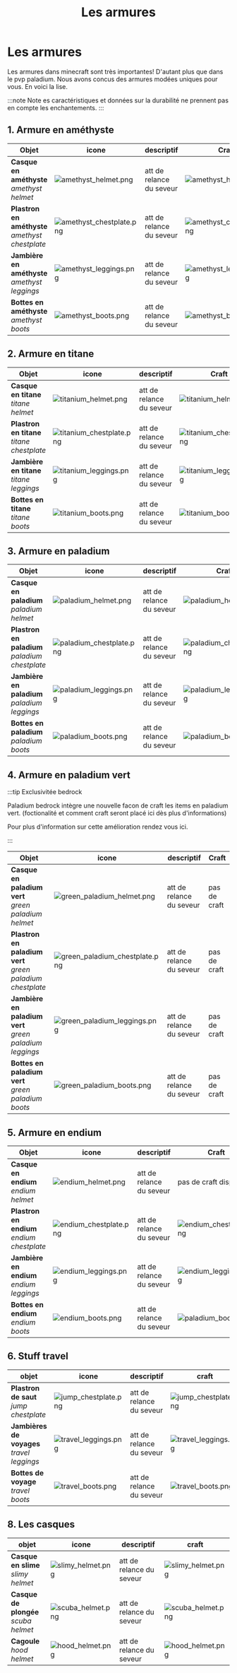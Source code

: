 ﻿---
id: armor
title: Les armures
---

# Les armures

Les armures dans minecraft sont très importantes! D'autant plus que dans le pvp paladium. Nous avons concus des armures modées uniques pour vous. En voici la lise.

:::note Note
es caractéristiques et données sur la durabilité ne prennent pas en compte les enchantements.
:::

## 1. Armure en améthyste
| Objet                                                 | icone   | descriptif               | Craft |
|-------------------------------------------------------|---------|--------------------------|-------|
| **Casque en améthyste** <br/> _amethyst helmet_       |![amethyst_helmet.png](..%2F..%2Fstatic%2Fimg%2Fitems%2Famethyst_helmet.png)| att de relance du seveur |![amethyst_helmet.png](..%2F..%2Fstatic%2Fimg%2Fcrafts%2Famethyst_helmet.png)       |
| **Plastron en améthyste** <br/> _amethyst chestplate_ |![amethyst_chestplate.png](..%2F..%2Fstatic%2Fimg%2Fitems%2Famethyst_chestplate.png) | att de relance du seveur |![amethyst_chestplate.png](..%2F..%2Fstatic%2Fimg%2Fcrafts%2Famethyst_chestplate.png)       |
| **Jambière en améthyste**  <br/>  _amethyst leggings_ |![amethyst_leggings.png](..%2F..%2Fstatic%2Fimg%2Fitems%2Famethyst_leggings.png)     | att de relance du seveur |![amethyst_leggings.png](..%2F..%2Fstatic%2Fimg%2Fcrafts%2Famethyst_leggings.png)       |
| **Bottes en améthyste** <br/> _amethyst boots_        |![amethyst_boots.png](..%2F..%2Fstatic%2Fimg%2Fitems%2Famethyst_boots.png) | att de relance du seveur |![amethyst_boots.png](..%2F..%2Fstatic%2Fimg%2Fcrafts%2Famethyst_boots.png)|


## 2. Armure en titane
| Objet                                      | icone  | descriptif | Craft |
|--------------------------------------------|--------|------------|-------|
| **Casque en titane** <br/> _titane helmet_       |![titanium_helmet.png](..%2F..%2Fstatic%2Fimg%2Fitems%2Ftitanium_helmet.png)  | att de relance du seveur   |![titanium_helmet.png](..%2F..%2Fstatic%2Fimg%2Fcrafts%2Ftitanium_helmet.png)       |
| **Plastron en titane**  <br/> _titane chestplate_ |![titanium_chestplate.png](..%2F..%2Fstatic%2Fimg%2Fitems%2Ftitanium_chestplate.png)  | att de relance du seveur  |![titanium_chestplate.png](..%2F..%2Fstatic%2Fimg%2Fcrafts%2Ftitanium_chestplate.png)       |
| **Jambière en titane** <br/> _titane leggings_   |![titanium_leggings.png](..%2F..%2Fstatic%2Fimg%2Fitems%2Ftitanium_leggings.png)        |  att de relance du seveur          |![titanium_leggings.png](..%2F..%2Fstatic%2Fimg%2Fcrafts%2Ftitanium_leggings.png)       |
| **Bottes en titane** <br/> _titane boots_|![titanium_boots.png](..%2F..%2Fstatic%2Fimg%2Fitems%2Ftitanium_boots.png)|att de relance du seveur |![titanium_boots.png](..%2F..%2Fstatic%2Fimg%2Fcrafts%2Ftitanium_boots.png) |

## 3. Armure en paladium
| Objet                                             | icone   | descriptif | Craft |
|---------------------------------------------------|---------|-----------|-----|
| **Casque en paladium** <br/> _paladium helmet_      |![paladium_helmet.png](..%2F..%2Fstatic%2Fimg%2Fitems%2Fpaladium_helmet.png) | att de relance du seveur  |![paladium_helmet.png](..%2F..%2Fstatic%2Fimg%2Fcrafts%2Fpaladium_helmet.png)  |
| **Plastron en paladium** <br/> _paladium chestplate_ |![paladium_chestplate.png](..%2F..%2Fstatic%2Fimg%2Fitems%2Fpaladium_chestplate.png)  |    att de relance du seveur       |![paladium_chestplate.png](..%2F..%2Fstatic%2Fimg%2Fcrafts%2Fpaladium_chestplate.png)     |
| **Jambière en paladium** <br/> _paladium leggings_  |  ![paladium_leggings.png](..%2F..%2Fstatic%2Fimg%2Fitems%2Fpaladium_leggings.png)     |  att de relance du seveur         | ![paladium_leggings.png](..%2F..%2Fstatic%2Fimg%2Fcrafts%2Fpaladium_leggings.png)  |
| **Bottes en paladium**  <br/>  _paladium boots_|![paladium_boots.png](..%2F..%2Fstatic%2Fimg%2Fitems%2Fpaladium_boots.png) |att de relance du seveur           |![paladium_boots.png](..%2F..%2Fstatic%2Fimg%2Fcrafts%2Fpaladium_boots.png)|

## 4. Armure en paladium vert
:::tip Exclusivitée bedrock

Paladium bedrock intègre une nouvelle facon de craft les items en paladium vert.
(foctionalité et comment craft seront placé ici dès plus d'informations)

Pour plus d'information sur cette amélioration rendez vous ici.

:::


| Objet                                               | icone   | descriptif | Craft        |
|-----------------------------------------------------|---------|------------|--------------|
| **Casque en paladium vert** <br/> _green paladium helmet_ |![green_paladium_helmet.png](..%2F..%2Fstatic%2Fimg%2Fitems%2Fgreen_paladium_helmet.png)| att de relance du seveur | pas de craft |
| **Plastron en paladium vert** <br/> _green paladium chestplate_ |![green_paladium_chestplate.png](..%2F..%2Fstatic%2Fimg%2Fitems%2Fgreen_paladium_chestplate.png)  |att de relance du seveur  | pas de craft |
| **Jambière en paladium vert** <br/> _green paladium leggings_ |![green_paladium_leggings.png](..%2F..%2Fstatic%2Fimg%2Fitems%2Fgreen_paladium_leggings.png)         |    att de relance du seveur        | pas de craft |
| **Bottes en paladium vert** <br/> _green paladium boots_|![green_paladium_boots.png](..%2F..%2Fstatic%2Fimg%2Fitems%2Fgreen_paladium_boots.png) |att de relance du seveur   | pas de craft |

## 5. Armure en endium
| Objet                                   | icone   | descriptif               | Craft                                                                              |
|-----------------------------------------|---------|--------------------------|------------------------------------------------------------------------------------|
| **Casque en endium** <br/> _endium helmet_ |![endium_helmet.png](..%2F..%2Fstatic%2Fimg%2Fitems%2Fendium_helmet.png)|att de relance du seveur| pas de craft dispo                                                                 |
| **Plastron en endium** <br/> _endium chestplate_|![endium_chestplate.png](..%2F..%2Fstatic%2Fimg%2Fitems%2Fendium_chestplate.png)  | att de relance du seveur                |![endium_chestplate.png](..%2F..%2Fstatic%2Fimg%2Fcrafts%2Fendium_chestplate.png)                |
| **Jambière en endium** <br/> _endium leggings_|![endium_leggings.png](..%2F..%2Fstatic%2Fimg%2Fitems%2Fendium_leggings.png)         | att de relance du seveur                         |![endium_leggings.png](..%2F..%2Fstatic%2Fimg%2Fcrafts%2Fendium_leggings.png)  |
| **Bottes en endium**  <br/> _endium boots_|![endium_boots.png](..%2F..%2Fstatic%2Fimg%2Fitems%2Fendium_boots.png) | att de relance du seveur |![paladium_boots.png](..%2F..%2Fstatic%2Fimg%2Fcrafts%2Fpaladium_boots.png)         |




## 6. Stuff travel

| objet                                     | icone    | descriptif | craft |
|-------------------------------------------|----------|------------|-------|
| **Plastron de saut** <br/> _jump chestplate_    |![jump_chestplate.png](..%2F..%2Fstatic%2Fimg%2Fitems%2Fjump_chestplate.png) |att de relance du seveur  |![jump_chestplate.png](..%2F..%2Fstatic%2Fimg%2Fcrafts%2Fjump_chestplate.png)       |
| **Jambières de voyages** <br/> _travel leggings_ |![travel_leggings.png](..%2F..%2Fstatic%2Fimg%2Fitems%2Ftravel_leggings.png)  |att de relance du seveur|![travel_leggings.png](..%2F..%2Fstatic%2Fimg%2Fcrafts%2Ftravel_leggings.png)       |
| **Bottes de voyage** <br/> _travel boots_|![travel_boots.png](..%2F..%2Fstatic%2Fimg%2Fitems%2Ftravel_boots.png) |att de relance du seveur |![travel_boots.png](..%2F..%2Fstatic%2Fimg%2Fcrafts%2Ftravel_boots.png)       |


## 8. Les casques


| objet                               | icone    | descriptif | craft |
|-------------------------------------|----------|------------|-------|
| **Casque en slime** <br/> _slimy helmet_|![slimy_helmet.png](..%2F..%2Fstatic%2Fimg%2Fitems%2Fslimy_helmet.png)|att de relance du seveur  |![slimy_helmet.png](..%2F..%2Fstatic%2Fimg%2Fcrafts%2Fslimy_helmet.png)       |
| **Casque de plongée** <br/> _scuba helmet_ |![scuba_helmet.png](..%2F..%2Fstatic%2Fimg%2Fitems%2Fscuba_helmet.png) |att de relance du seveur|![scuba_helmet.png](..%2F..%2Fstatic%2Fimg%2Fcrafts%2Fscuba_helmet.png)       |
| **Cagoule** <br/> _hood helmet_           |![hood_helmet.png](..%2F..%2Fstatic%2Fimg%2Fitems%2Fhood_helmet.png)|att de relance du seveur |![hood_helmet.png](..%2F..%2Fstatic%2Fimg%2Fcrafts%2Fhood_helmet.png)       |



